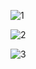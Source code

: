 ![1](https://github.com/user-attachments/assets/dfcac7d3-b430-4f60-b7df-3c0ac8ce43f4)

![2](https://github.com/user-attachments/assets/992e7094-4568-47ee-8a4f-2012d47a80d4)

![3](https://github.com/user-attachments/assets/5d45d701-1516-4b00-b731-47dd4aac180c)
